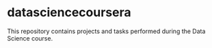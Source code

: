 # datasciencecoursera
This repository contains projects and tasks performed during the Data Science course.
